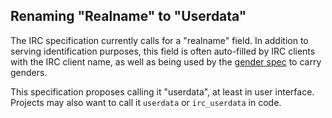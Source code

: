## Renaming "Realname" to "Userdata"

The IRC specification currently calls for a "realname" field. In addition to serving identification purposes, this field is often auto-filled by IRC clients with the IRC client name, as well as being used by the [gender spec](./gender-spec.md) to carry genders.

This specification proposes calling it "userdata", at least in user interface. Projects may also want to call it `userdata` or `irc_userdata` in code.
